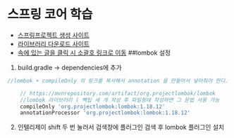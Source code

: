 
# 스프링 코어 학습
- [스프링프로젝트 생성 사이트](https://start.spring.io)
- [라이브러리 다운로드 사이트](https://mvnrepository.com/)
- [속에 있는 글을 클릭 시 소괄호 링크로 이동](https://start.spring.io)
##lombok 설정
1. build.gradle -> dependencies에 추가
```groovy
//lombok + compileOnly 의 링크를 복사해서 annotation 을 만들어서 넣어줘야 한다.

	// https://mvnrepository.com/artifact/org.projectlombok/lombok
    //lombok 라이브러리 ( 빽팁 세 개 작성 후 파일형태 작성하면 그 문법 사용 가능
	compileOnly 'org.projectlombok:lombok:1.18.12'
	annotationProcessor 'org.projectlombok:lombok:1.18.12'

```
2. 인텔리제이 shift 두 번 눌러서 검색창에 플러그인 검색 후 lombok 플러그인 설치
